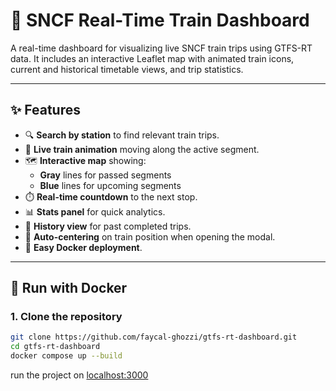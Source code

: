 # 🚆 SNCF Real-Time Train Dashboard

A real-time dashboard for visualizing live SNCF train trips using GTFS-RT data. It includes an interactive Leaflet map with animated train icons, current and historical timetable views, and trip statistics.

---

## ✨ Features

- 🔍 **Search by station** to find relevant train trips.
- 🚆 **Live train animation** moving along the active segment.
- 🗺️ **Interactive map** showing:
  - **Gray** lines for passed segments
  - **Blue** lines for upcoming segments
- ⏱️ **Real-time countdown** to the next stop.
- 📊 **Stats panel** for quick analytics.
- 📅 **History view** for past completed trips.
- 🧭 **Auto-centering** on train position when opening the modal.
- 🐳 **Easy Docker deployment**.

---

## 🐳 Run with Docker

### 1. Clone the repository

```bash
git clone https://github.com/faycal-ghozzi/gtfs-rt-dashboard.git
cd gtfs-rt-dashboard
docker compose up --build
```

run the project on [localhost:3000](localhost:3000)
